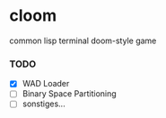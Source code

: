 # cloom
common lisp terminal doom-style game

### TODO
- [x] WAD Loader
- [ ] Binary Space Partitioning
- [ ] sonstiges...

